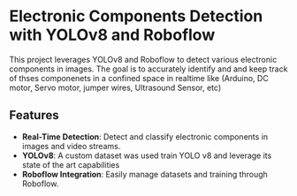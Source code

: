 # Electronic Components Detection with YOLOv8 and Roboflow

This project leverages YOLOv8 and Roboflow to detect various electronic components in images. The goal is to accurately identify and and keep track of thses componenets in a confined space in realtime like (Arduino, DC motor, Servo motor, jumper wires, Ultrasound Sensor, etc)

## Features

- **Real-Time Detection**: Detect and classify electronic components in images and video streams.
- **YOLOv8**: A custom dataset was used  train YOLO v8 and leverage its state of the art capabilities
- **Roboflow Integration**: Easily manage datasets and training through Roboflow.